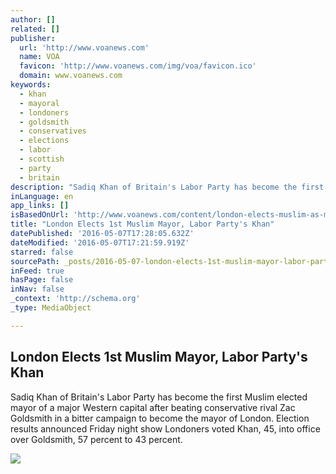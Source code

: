 ```yaml
---
author: []
related: []
publisher:
  url: 'http://www.voanews.com'
  name: VOA
  favicon: 'http://www.voanews.com/img/voa/favicon.ico'
  domain: www.voanews.com
keywords:
  - khan
  - mayoral
  - londoners
  - goldsmith
  - conservatives
  - elections
  - labor
  - scottish
  - party
  - britain
description: "Sadiq Khan of Britain's Labor Party has become the first Muslim elected mayor of a major Western capital after beating conservative rival Zac Goldsmith in a bitter campaign to become the mayor of London. Election results announced Friday night show Londoners voted Khan, 45, into office over Goldsmith, 57 percent to 43 percent."
inLanguage: en
app_links: []
isBasedOnUrl: 'http://www.voanews.com/content/london-elects-muslim-as-mayor-labor-partys-khan/3319585.html'
title: "London Elects 1st Muslim Mayor, Labor Party's Khan"
datePublished: '2016-05-07T17:28:05.632Z'
dateModified: '2016-05-07T17:21:59.919Z'
starred: false
sourcePath: _posts/2016-05-07-london-elects-1st-muslim-mayor-labor-partys-khan.md
inFeed: true
hasPage: false
inNav: false
_context: 'http://schema.org'
_type: MediaObject

---
```

<article style=""><h1>London Elects 1st Muslim Mayor, Labor Party's Khan</h1><p>Sadiq Khan of Britain's Labor Party has become the first Muslim elected mayor of a major Western capital after beating conservative rival Zac Goldsmith in a bitter campaign to become the mayor of London. Election results announced Friday night show Londoners voted Khan, 45, into office over Goldsmith, 57 percent to 43 percent.</p><img src="http://gdb.voanews.com/8F3D961E-385B-4682-A3FA-B991291B1EF4_mw1024_mh1024_s.jpg" /></article>